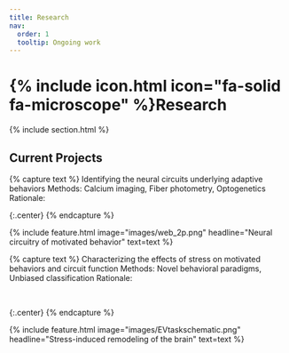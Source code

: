```yaml
---
title: Research
nav:
  order: 1
  tooltip: Ongoing work
---
```


# {% include icon.html icon="fa-solid fa-microscope" %}Research

{% include section.html %}

## Current Projects

{% capture text %}
Identifying the neural circuits underlying adaptive behaviors
Methods: Calcium imaging, Fiber photometry, Optogenetics 
Rationale: 


{:.center}
{% endcapture %}

{%
  include feature.html
  image="images/web_2p.png"
  headline="Neural circuitry of motivated behavior"
  text=text
%}

{% capture text %}
Characterizing the effects of stress on motivated behaviors and circuit function
Methods: Novel behavioral paradigms, Unbiased classification 
Rationale: 

<br>

{:.center}
{% endcapture %}

{%
  include feature.html
  image="images/EVtaskschematic.png"
  headline="Stress-induced remodeling of the brain"
  text=text
%}

